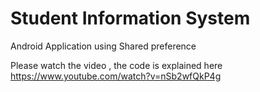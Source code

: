 # Student Information System
 Android Application using Shared preference


Please watch the video , the code is explained here https://www.youtube.com/watch?v=nSb2wfQkP4g 
